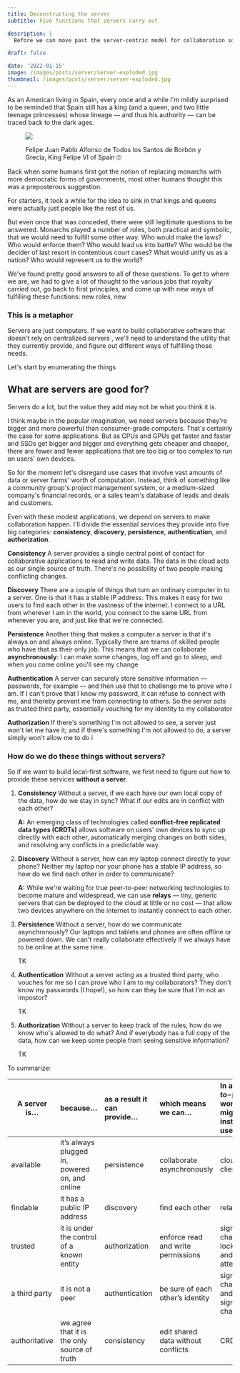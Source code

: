 ```yaml
---
title: Deconstructing the server
subtitle: Five functions that servers carry out

description: |
  Before we can move past the server-centric model for collaboration software, we need to understand all the things we're currently depending on servers for.

draft: false

date: '2022-01-15'
image: /images/posts/server/server-exploded.jpg
thumbnail: /images/posts/server/server-exploded.jpg
---
```


As an American living in Spain, every once and a while I'm mildly surprised to be reminded that
Spain still has a king (and a queen, and two little teenage princesses) whose lineage — and thus his
authority — can be traced back to the dark ages.

<figure>

![](/images/posts/server/felipe.jpg)

Felipe Juan Pablo Alfonso de Todos los Santos de Borbón y Grecia, King Felipe VI of Spain 🙄

</figure>

Back when some humans first got the notion of replacing monarchs with more democratic forms of
governments, most other humans thought this was a preposterous suggestion.

For starters, it took a while for the idea to sink in that kings and queens were actually just
people like the rest of us.

But even once that was conceded, there were still legitimate questions to be answered. Monarchs
played a number of roles, both practical and symbolic, that we would need to fulfill some other way.
Who would make the laws? Who would enforce them? Who would lead us into battle? Who would be the
decider of last resort in contentious court cases? What would unify us as a nation? Who would
represent us to the world?

We've found pretty good answers to all of these questions. To get to where we are, we had to give a
lot of thought to the various jobs that royalty carried out, go back to first principles, and come up with
new ways of fulfilling these functions: new roles, new

### This is a metaphor

Servers are just computers. If we want to build collaborative software that doesn't rely on
centralized servers , we'll need to understand the utility that they currently provide, and figure
out different ways of fulfilling those needs.

Let's start by enumerating the things

## What are servers are good for?

Servers do a lot, but the value they add may not be what you think it is.

I think maybe in the popular imagination, we need servers because they're bigger and more powerful
than consumer-grade computers. That's certainly the case for some applications. But as CPUs and GPUs
get faster and faster and SSDs get bigger and bigger and everything gets cheaper and cheaper, there
are fewer and fewer applications that are too big or too complex to run on users' own devices.

So for the moment let's disregard use cases that involve vast amounts of data or server farms' worth
of computation. Instead, think of something like a community group's project management system, or a
medium-sized company's financial records, or a sales team's database of leads and deals and
customers.

Even with these modest applications, we depend on servers to make collaboration happen. I'll divide
the essential services they provide into five big categories: **consistency**, **discovery**,
**persistence**, **authentication**, and **authorization**.

**Consistency** A server provides a single central point of contact for collaborative applications
to read and write data. The data in the cloud acts as our single source of truth. There's no
possibility of two people making conflicting changes.

**Discovery** There are a couple of things that turn an ordinary computer in to a server. One is
that it has a stable IP address. This makes it easy for two users to find each other in the vastness
of the internet. I connect to a URL from wherever I am in the world, you connect to the same URL
from wherever you are, and just like that we're connected.

**Persistence** Another thing that makes a computer a server is that it's always on and always
online. Typically there are teams of skilled people who have that as their only job. This means that
we can collaborate **asynchronously**: I can make some changes, log off and go to sleep, and when
you come online you'll see my change

**Authentication** A server can securely store sensitive information — passwords, for example — and
then use that to challenge me to prove who I am. If I can't prove that I know my password, it can
refuse to connect with me, and thereby prevent me from connecting to others. So the server acts as
trusted third party, essentially vouching for my identity to my collaborator

**Authorization** If there's something I'm not allowed to see, a server just won't let me have it;
and if there's something I'm not allowed to do, a server simply won't allow me to do i

### How do we do these things without servers?

So if we want to build local-first software, we first need to figure out how to provide these
services **without a server**.

1. **Consistency** Without a server, if we each have our own local copy of the data, how do we stay
   in sync? What if our edits are in conflict with each other?

   <div class='spoiler'>

   **A:** An emerging class of technologies called **conflict-free replicated data types (CRDTs)**
   allows software on users' own devices to sync up directly with each other, automatically merging
   changes on both sides, and resolving any conflicts in a predictable way.

    </div>

2. **Discovery** Without a server, how can my laptop connect directly to your phone? Neither my
   laptop nor your phone has a stable IP address, so how do we find each other in order to
   communicate?

   <div class='spoiler'>

   **A:** While we're waiting for true peer-to-peer networking technologies to become mature and
   widespread, we can use **relays** — tiny, generic servers that can be deployed to the cloud at
   little or no cost — that allow two devices anywhere on the internet to instantly connect to each
   other.

    </div>

3. **Persistence** Without a server, how do we communicate asynchronously? Our laptops and tablets
   and phones are often offline or powered down. We can't really collaborate effectively if we
   always have to be online at the same time.

   <div class='spoiler'>

   TK

    </div>

4. **Authentication** Without a server acting as a trusted third party, who vouches for me so I can
   prove who I am to my collaborators? They don't know my passwords (I hope!), so how can they be
   sure that I'm not an impostor?

   <div class='spoiler'>

   TK

    </div>

5. **Authorization** Without a server to keep track of the rules, how do we know who's allowed to
   do what? And if everybody has a full copy of the data, how can we keep some people from seeing
   sensitive information?

   <div class='spoiler'>

   TK

    </div>

To summarize:

| A server is…  | because…                                       | as a result it can provide… | which means we can…                | In a peer-to-peer world, we might instead use… |
| ------------- | :--------------------------------------------- | :-------------------------- | :--------------------------------- | :--------------------------------------------- |
| available     | it’s always plugged in, powered on, and online | persistence                 | collaborate asynchronously         | cloud clients                                  |
| findable      | it has a public IP address                     | discovery                   | find each other                    | relays                                         |
| trusted       | it is under the control of a known entity      | authorization               | enforce read and write permissions | signature chains, lockboxes, and attention     |
| a third party | it is not a peer                               | authentication              | be sure of each other’s identity   | signature chains and signature challenges      |
| authoritative | we agree that it is the only source of truth   | consistency                 | edit shared data without conflicts | CRDTs                                          |
